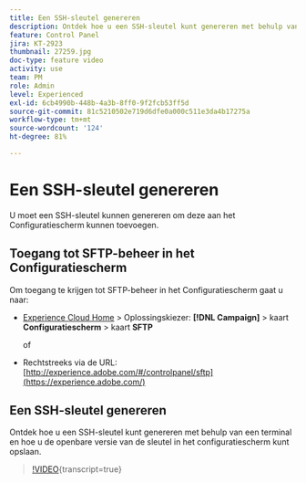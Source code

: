 ```yaml
---
title: Een SSH-sleutel genereren
description: Ontdek hoe u een SSH-sleutel kunt genereren met behulp van een terminal en hoe u de openbare versie van de sleutel in het configuratiescherm kunt opslaan.
feature: Control Panel
jira: KT-2923
thumbnail: 27259.jpg
doc-type: feature video
activity: use
team: PM
role: Admin
level: Experienced
exl-id: 6cb4990b-448b-4a3b-8ff0-9f2fcb53ff5d
source-git-commit: 81c5210502e719d6dfe0a000c511e3da4b17275a
workflow-type: tm+mt
source-wordcount: '124'
ht-degree: 81%

---
```


# Een SSH-sleutel genereren

U moet een SSH-sleutel kunnen genereren om deze aan het Configuratiescherm kunnen toevoegen.

## Toegang tot SFTP-beheer in het Configuratiescherm

Om toegang te krijgen tot SFTP-beheer in het Configuratiescherm gaat u naar:

* [Experience Cloud Home](https://experience.adobe.com/#/home) > Oplossingskiezer: **[!DNL Campaign]** > kaart **Configuratiescherm** > kaart **SFTP**

  of
* Rechtstreeks via de URL: [http://experience.adobe.com/#/controlpanel/sftp](https://experience.adobe.com/)

## Een SSH-sleutel genereren

Ontdek hoe u een SSH-sleutel kunt genereren met behulp van een terminal en hoe u de openbare versie van de sleutel in het configuratiescherm kunt opslaan.

>[!VIDEO](https://video.tv.adobe.com/v/27259?learn=on){transcript=true}
